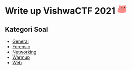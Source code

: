 # Write up VishwaCTF 2021 <img src="https://raw.githubusercontent.com/Herwindams24/writeup/main/images/CatDance.gif" width="30px">


## Kategori Soal
- <a href="#">General</a>
- <a href="#">Forensic</a>
- <a href="#">Networking</a>
- <a href="#">Warmup</a>
- <a href="#">Web</a>


